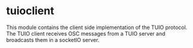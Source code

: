# tuioclient

This module contains the client side implementation of the TUIO protocol.
The TUIO client receives OSC messages from a TUIO server and broadcasts them in a socketIO server.
